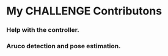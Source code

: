 # My CHALLENGE Contributons

### Help with the controller.
### Aruco detection and pose estimation.
